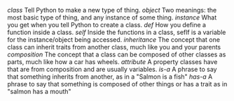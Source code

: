 *class* Tell Python to make a new type of thing.
*object* Two meanings: the most basic type of thing, and any instance of some thing.
*instance* What you get when you tell Python to create a class.
*def* How you define a function inside a class.
*self* Inside the functions in a class, seflf is a variable for the instance/object being accessed.
*inheritance*  The concept that one class can inherit traits from another class, much like you and your parents
*composition* The concept that a class can be composed of other classes as parts, much like how a car has wheels.
*attribute* A property classes have that are from composition and are usually variables.
*is-a* A phrase to say that something inherits from another, as in a "Salmon is a fish"
*has-a* A phrase to say that something is composed of other things or has a trait as in "salmon has a mouth"
